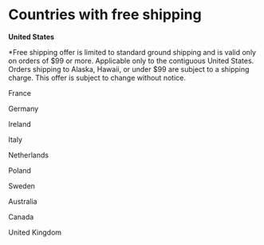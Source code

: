 # Countries with free shipping
**United States** 

*Free shipping offer is limited to standard ground shipping and is valid only on orders of $99 or more. Applicable only to the contiguous United States. Orders shipping to Alaska, Hawaii, or under $99 are subject to a shipping charge. This offer is subject to change without notice.



France

Germany

Ireland

Italy

Netherlands

Poland

Sweden

Australia

Canada

United Kingdom